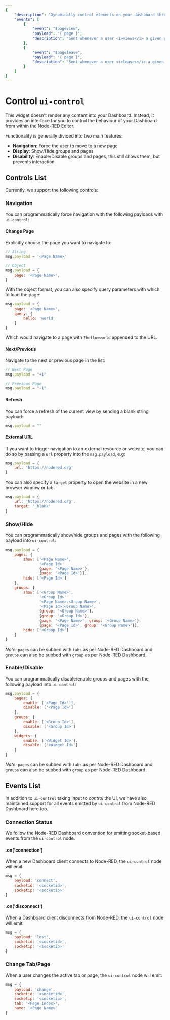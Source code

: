 ```yaml
---
{
    "description": "Dynamically control elements on your dashboard through ui-control for FlowFuse Dashboard.",
    "events": [
        {
            "event": "$pageview",
            "payload": "{ page }",
            "description": "Sent whenever a user <i>views</i> a given page on the Dashboard"
        },
        {
            "event": "$pageleave",
            "payload": "{ page }",
            "description": "Sent whenever a user <i>leaves</i> a given page on the Dashboard"
        }
    ]
}
---
```


<script setup>
    import EventsList from '../../components/EventsList.vue'
    import AddedIn from '../../components/AddedIn.vue'
</script>

# Control `ui-control` <AddedIn version="0.9.0" />

This widget doesn't render any content into your Dashboard. Instead, it provides an interface for you to control the behaviour of your Dashboard from within the Node-RED Editor.

Functionality is generally divided into two main features:

- **Navigation**: Force the user to move to a new page
- **Display**: Show/Hide groups and pages
- **Disability**: Enable/Disable groups and pages, this still shows them, but prevents interaction

## Controls List

Currently, we support the following controls:

### Navigation

You can programmatically force navigation with the following payloads with `ui-control`:

#### Change Page

Explicitly choose the page you want to navigate to:

```js
// String
msg.payload = '<Page Name>'

// Object
msg.payload = {
    page: '<Page Name>',
}
```

With the object format, you can also specify query parameters with which to load the page:

```js
msg.payload = {
    page: '<Page Name>',
    query: {
        hello: 'world'
    }
}
```

Which would navigate to a page with `?hello=world` appended to the URL.

#### Next/Previous

Navigate to the next or previous page in the list:

```js
// Next Page
msg.payload = "+1"

// Previous Page
msg.payload = "-1"
```

#### Refresh

You can force a refresh of the current view by sending a blank string payload:

```js
msg.payload = ""
```

#### External URL

If you want to trigger navigation to an external resource or website, you can do so by passing a `url` property into the `msg.payload`, e.g:

```js
msg.payload = {
    url: 'https://nodered.org'
}
```

 You can also specify a `target` property to open the website in a new browser window or tab.
 
```js
msg.payload = {
    url: 'https://nodered.org',
    target: '_blank'
}
```

### Show/Hide

You can programmatically show/hide groups and pages with the following payload into `ui-control`:

```js
msg.payload = {
    pages: {
        show: ['<Page Name>',
               '<Page Id>'
               {page: '<Page Name>'},
               {page: '<Page Id>'}],
        hide: ['<Page Id>']
    },
    groups: {
        show: ['<Group Name>',
               '<Group Id>'
               '<Page Name>:<Group Name>',
               '<Page Id>:<Group Name>',
               {group: '<Group Name>'},
               {group: '<Group Id>'},
               {page: '<Page Name>', group: '<Group Name>'},
               {page: '<Page Id>', group: '<Group Name>'}],
        hide: ['<Group Id>']
    }
}
```
_Note:_ `pages` can be subbed with `tabs` as per Node-RED Dashboard and `groups` can also be subbed with `group` as per Node-RED Dashboard.

### Enable/Disable

You can programmatically disable/enable groups and pages with the following payload into `ui-control`:

```js
msg.payload = {
    pages: {
        enable: ['<Page Id>''],
        disable: ['<Page Id>']
    },
    groups: {
        enable: ['<Group Id>'],
        disable: ['<Group Id>']
    },
    widgets: {
        enable: ['<Widget Id>'],
        disable: ['<Widget Id>']
    }
}
```

_Note:_ `pages` can be subbed with `tabs` as per Node-RED Dashboard and `groups` can also be subbed with `group` as per Node-RED Dashboard.

## Events List

In addition to `ui-control` taking input to _control_ the UI, we have also maintained support for all events emitted by `ui-control` from Node-RED Dashboard here too.

### Connection Status

We follow the Node-RED Dashboard convention for emitting socket-based events from the `ui-control` node.

#### .on('connection')

When a new Dashboard client connects to Node-RED, the `ui-control` node will emit:

```js
msg = {
    payload: 'connect',
    socketid: '<socketid>',
    socketip: '<socketip>'
}
```

#### .on('disconnect')

When a Dashboard client disconnects from Node-RED, the `ui-control` node will emit:

```js
msg = {
    payload: 'lost',
    socketid: '<socketid>',
    socketip: '<socketip>'
}
```

### Change Tab/Page

When a user changes the active tab or page, the `ui-control` node will emit:

```js
msg = {
    payload: 'change',
    socketid: '<socketid>',
    socketip: '<socketip>',
    tab: '<Page Index>',
    name: '<Page Name>'
}
```
